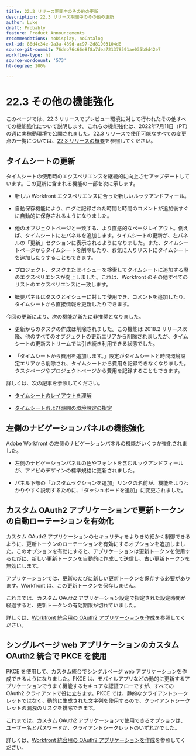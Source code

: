 ```yaml
---
title: 22.3 リリース期間中のその他の更新
description: 22.3 リリース期間中のその他の更新
author: Luke
draft: Probably
feature: Product Announcements
recommendations: noDisplay, noCatalog
exl-id: 88d4c34e-9a3a-489d-ac97-2d81903104d8
source-git-commit: 76deb76c66e8f8a7dea721378591ae035b8d42e7
workflow-type: ht
source-wordcount: '573'
ht-degree: 100%

---
```


# 22.3 その他の機能強化

このページでは、22.3 リリースでプレビュー環境に対して行われたその他すべての機能強化について説明します。これらの機能強化は、2022年7月11日（PT）の週に実稼動環境で公開されました。22.3 リリースで使用可能なすべての変更点の一覧については、[22.3 リリースの概要](../../../product-announcements/product-releases/22.3-release-activity/22-3-release-overview.md)を参照してください。

## タイムシートの更新

タイムシートの使用時のエクスペリエンスを継続的に向上させアップデートしています。この更新に含まれる機能の一部を次に示します。

* 新しい Workfront エクスペリエンスに合った新しいルックアンドフィール。

* 自動保存機能により、ログに記録された時間と時間のコメントが追加後すぐに自動的に保存されるようになりました。

* 他のオブジェクトページと一致する、より直感的なページレイアウト。例えば、タイムシートに左パネルを追加します。タイムシートの更新が、左パネルの「更新」セクションに表示されるようになりました。また、タイムシートページからタイムシートを削除したり、お気に入りリストにタイムシートを追加したりすることもできます。

* プロジェクト、タスクまたはイシューを検索してタイムシートに追加する際のエクスペリエンスが向上しました。これは、Workfront のその他すべてのリストのエクスペリエンスに一致します。

* 概要パネルはタスクとイシューに対して使用でき、コメントを追加したり、タイムシートから直接情報を更新したりできます。


今回の更新により、次の機能が新たに非推奨となりました。

* 更新からのタスクの作成は削除されました。この機能は 2018.2 リリース以降、他のすべてのオブジェクトの更新エリアから削除されましたが、タイムシートの更新ストリームでは引き続き利用できる状態でした。

* 「タイムシートから費用を追加します。」設定がタイムシートと時間環境設定エリアから削除され、タイムシートから費用を記録できなくなりました。タスクページやプロジェクトページから費用を記録することもできます。


詳しくは、次の記事を参照してください。

* [タイムシートのレイアウトを理解](/help/quicksilver/timesheets/timesheets/timesheet-layout.md)

* [タイムシートおよび時間の環境設定の指定](/help/quicksilver/administration-and-setup/set-up-workfront/configure-timesheets-schedules/timesheet-and-hour-preferences.md)


## 左側のナビゲーションパネルの機能強化

Adobe Workfront の左側のナビゲーションパネルの機能がいくつか強化されました。

* 左側のナビゲーションパネルの色やフォントを含むルックアンドフィールが、アドビのデザインの標準規格に更新されました。

* パネル下部の「カスタムセクションを追加」リンクの名前が、機能をよりわかりやすく説明するために、「ダッシュボードを追加」に変更されました。

## カスタム OAuth2 アプリケーションで更新トークンの自動ローテーションを有効化

カスタム OAuth2 アプリケーションのセキュリティをよりきめ細かく制御できるように、更新トークンのローテーションを有効にするオプションを追加しました。このオプションを有効にすると、アプリケーションは更新トークンを使用するたびに、新しい更新トークンを自動的に作成して送信し、古い更新トークンを無効にします。

アプリケーションでは、更新のたびに新しい更新トークンを保存する必要があります。Workfront は、この更新トークンを保存しません。

これまでは、カスタム OAuth2 アプリケーション設定で指定された設定時間が経過すると、更新トークンの有効期限が切れていました。

詳しくは、[Workfront 統合用の OAuth2 アプリケーションを作成](/help/quicksilver/administration-and-setup/configure-integrations/create-oauth-application.md)を参照してください。

## シングルページ web アプリケーションのカスタム OAuth2 統合で PKCE を使用

PKCE を使用して、カスタム統合でシングルページ web アプリケーションを作成できるようになりました。PKCE は、モバイルアプリなどの動的に更新するアプリケーションでうまく機能するセキュアな認証フローですが、すべての OAuth2 クライアントで役に立ちます。PKCE では、静的なクライアントシークレットではなく、動的に生成された文字列を使用するので、クライアントシークレットの漏洩のリスクを排除できます。

これまでは、カスタム OAuth2 アプリケーションで使用できるオプションは、ユーザー名とパスワードか、クライアントシークレットのいずれかでした。

詳しくは、[Workfront 統合用の OAuth2 アプリケーションを作成](/help/quicksilver/administration-and-setup/configure-integrations/create-oauth-application.md)を参照してください。
